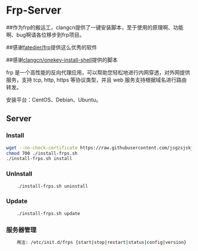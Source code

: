 Frp-Server
===========
##作为frp的搬运工，clangcn提供了一键安装脚本，至于使用的原理啊、功能啊、bug啊请各位移步到frp项目。


##感谢[fatedier/frp](https://github.com/fatedier/frp)提供这么优秀的软件

##感谢[clangcn/onekey-install-shell](https://github.com/clangcn/onekey-install-shell/tree/master/frps)提供的脚本

frp 是一个高性能的反向代理应用，可以帮助您轻松地进行内网穿透，对外网提供服务，支持 tcp, http, https 等协议类型，并且 web 服务支持根据域名进行路由转发。

安装平台：CentOS、Debian、Ubuntu。


Server
------

### Install

```Bash
wget --no-check-certificate https://raw.githubusercontent.com/jsgzsjskj/Frp-install/master/frps/install-frps.sh -O ./install-frps.sh
chmod 700 ./install-frps.sh
./install-frps.sh install
```

### UnInstall
```Bash
    ./install-frps.sh uninstall
```
### Update
```Bash
    ./install-frps.sh update
```
### 服务器管理
```Bash
    用法: /etc/init.d/frps {start|stop|restart|status|config|version}
```

